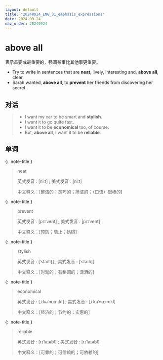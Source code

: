 ```yaml
---
layout: default
title: "20240924_ENG_01_emphasis_expressions"
date: 2024-09-24  
nav_order: 20240924
---
```


# above all

表示首要或最重要的，强调某事比其他事更重要。

- Try to write in sentences that are **neat**, lively, interesting and, **above all**, clear.
- Sarah wanted, **above all**, to **prevent** her friends from discovering her secret.

## 对话

> - I want my car to be smart and **stylish**.
> - I want it to go quite fast.
> - I want it to be **economical** too, of course.
> - But, **above all**, I want it to be **reliable**.

## 单词

{: .note-title }

> neat
>
> 英式发音 : [niːt] ; 美式发音 : [niːt]
>
> 中文释义：[整洁的；灵巧的；简洁的；（口语）很棒的]

{: .note-title }

> prevent
>
> 英式发音 : [prɪˈvent] ; 美式发音 : [prɪˈvent]
>
> 中文释义：[预防；阻止；妨碍]

{: .note-title }

> stylish
>
> 英式发音 : [ˈstaɪlɪʃ] ; 美式发音 : [ˈstaɪlɪʃ]
>
> 中文释义：[时髦的；有格调的；潇洒的]

{: .note-title }

> economical
>
> 英式发音 : [ˌiːkəˈnɒmɪkl] ; 美式发音 : [ˌiːkəˈnɑːmɪkl]
>
> 中文释义：[经济的；节约的；实惠的]

{: .note-title }

> reliable
>
> 英式发音 : [rɪˈlaɪəbl] ; 美式发音 : [rɪˈlaɪəbl]
>
> 中文释义：[可靠的；可信赖的；可依赖的]
